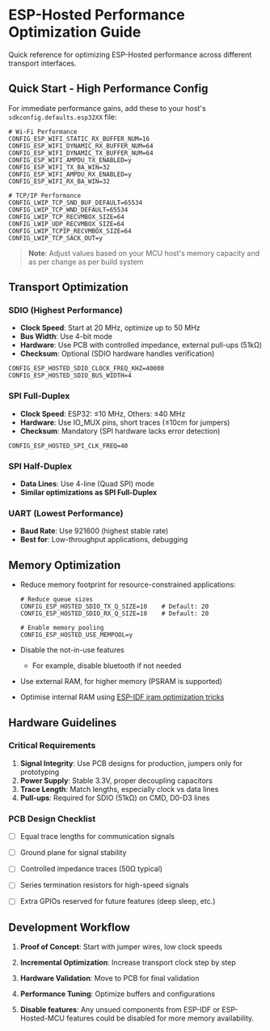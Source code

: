 # ESP-Hosted Performance Optimization Guide

Quick reference for optimizing ESP-Hosted performance across different transport interfaces.

## Quick Start - High Performance Config

For immediate performance gains, add these to your host's `sdkconfig.defaults.esp32XX` file:

```
# Wi-Fi Performance
CONFIG_ESP_WIFI_STATIC_RX_BUFFER_NUM=16
CONFIG_ESP_WIFI_DYNAMIC_RX_BUFFER_NUM=64
CONFIG_ESP_WIFI_DYNAMIC_TX_BUFFER_NUM=64
CONFIG_ESP_WIFI_AMPDU_TX_ENABLED=y
CONFIG_ESP_WIFI_TX_BA_WIN=32
CONFIG_ESP_WIFI_AMPDU_RX_ENABLED=y
CONFIG_ESP_WIFI_RX_BA_WIN=32

# TCP/IP Performance  
CONFIG_LWIP_TCP_SND_BUF_DEFAULT=65534
CONFIG_LWIP_TCP_WND_DEFAULT=65534
CONFIG_LWIP_TCP_RECVMBOX_SIZE=64
CONFIG_LWIP_UDP_RECVMBOX_SIZE=64
CONFIG_LWIP_TCPIP_RECVMBOX_SIZE=64
CONFIG_LWIP_TCP_SACK_OUT=y
```

> **Note**: Adjust values based on your MCU host's memory capacity and as per change as per build system

## Transport Optimization

### SDIO (Highest Performance)
- **Clock Speed**: Start at 20 MHz, optimize up to 50 MHz
- **Bus Width**: Use 4-bit mode
- **Hardware**: Use PCB with controlled impedance, external pull-ups (51kΩ)
- **Checksum**: Optional (SDIO hardware handles verification)

```
CONFIG_ESP_HOSTED_SDIO_CLOCK_FREQ_KHZ=40000
CONFIG_ESP_HOSTED_SDIO_BUS_WIDTH=4
```

### SPI Full-Duplex
- **Clock Speed**: ESP32: ≤10 MHz, Others: ≤40 MHz  
- **Hardware**: Use IO_MUX pins, short traces (≤10cm for jumpers)
- **Checksum**: Mandatory (SPI hardware lacks error detection)

```
CONFIG_ESP_HOSTED_SPI_CLK_FREQ=40
```

### SPI Half-Duplex  
- **Data Lines**: Use 4-line (Quad SPI) mode
- **Similar optimizations as SPI Full-Duplex**

### UART (Lowest Performance)
- **Baud Rate**: Use 921600 (highest stable rate)
- **Best for**: Low-throughput applications, debugging

## Memory Optimization

- Reduce memory footprint for resource-constrained applications:

  ```
  # Reduce queue sizes
  CONFIG_ESP_HOSTED_SDIO_TX_Q_SIZE=10    # Default: 20
  CONFIG_ESP_HOSTED_SDIO_RX_Q_SIZE=10    # Default: 20
  
  # Enable memory pooling
  CONFIG_ESP_HOSTED_USE_MEMPOOL=y
  ```

- Disable the not-in-use features
  - For example, disable bluetooth if not needed
- Use external RAM, for higher memory (PSRAM is supported)
- Optimise internal RAM using [ESP-IDF iram optimization tricks](https://docs.espressif.com/projects/esp-idf/en/stable/esp32/api-guides/performance/ram-usage.html) 
## Hardware Guidelines

### Critical Requirements
1. **Signal Integrity**: Use PCB designs for production, jumpers only for prototyping
2. **Power Supply**: Stable 3.3V, proper decoupling capacitors
3. **Trace Length**: Match lengths, especially clock vs data lines
4. **Pull-ups**: Required for SDIO (51kΩ) on CMD, D0-D3 lines

### PCB Design Checklist
- [ ] Equal trace lengths for communication signals  
- [ ] Ground plane for signal stability
- [ ] Controlled impedance traces (50Ω typical)
- [ ] Series termination resistors for high-speed signals
- [ ] Extra GPIOs reserved for future features (deep sleep, etc.)



## Development Workflow
1. **Proof of Concept**: Start with jumper wires, low clock speeds
2. **Incremental Optimization**: Increase transport clock step by step
3. **Hardware Validation**: Move to PCB for final validation
4. **Performance Tuning**: Optimize buffers and configurations





4. **Disable features**: Any unsued components from ESP-IDF or 
ESP-Hosted-MCU features could be disabled for more memory 
availability.
